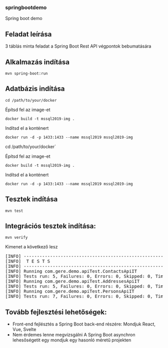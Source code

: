 ### springbootdemo
Spring boot demo

## Feladat leírása
3 táblás minta feladat a Spring Boot Rest API végpontok bebumatására

## Alkalmazás indítása

`mvn spring-boot:run`

## Adatbázis indítása

`cd /path/to/your/docker`

Építsd fel az image-et

`docker build -t mssql2019-img .`

Indítsd el a konténert

`docker run -d -p 1433:1433 --name mssql2019 mssql2019-img`

cd /path/to/your/docker`

Építsd fel az image-et

`docker build -t mssql2019-img .`

Indítsd el a konténert

`docker run -d -p 1433:1433 --name mssql2019 mssql2019-img`

## Tesztek indítása

`mvn test`

## Integrációs tesztek indítása:

`mvn verify`

Kimenet a következő lesz
<pre>
[INFO] -------------------------------------------------------
[INFO]  T E S T S
[INFO] -------------------------------------------------------
[INFO] Running com.gere.demo.apiTest.ContactsApiIT
[INFO] Tests run: 5, Failures: 0, Errors: 0, Skipped: 0, Time elapsed: 1.247 s -- in com.gere.demo.apiTest.ContactsApiIT
[INFO] Running com.gere.demo.apiTest.AddressesApiIT
[INFO] Tests run: 5, Failures: 0, Errors: 0, Skipped: 0, Time elapsed: 0.215 s -- in com.gere.demo.apiTest.AddressesApiIT
[INFO] Running com.gere.demo.apiTest.PersonsApiIT
[INFO] Tests run: 7, Failures: 0, Errors: 0, Skipped: 0, Time elapsed: 0.292 s -- in com.gere.demo.apiTest.PersonsApiIT
</pre>

## Tovább fejlesztési lehetőségek:
* Front-end fejlésztés a Spring Boot back-end részére: Mondjuk React, Vue, Svelte
* Nem érdemes lenne megvizsgálni A Spring Boot asynchron lehesőségetit egy mondjuk egy hasonló méretű projekten
